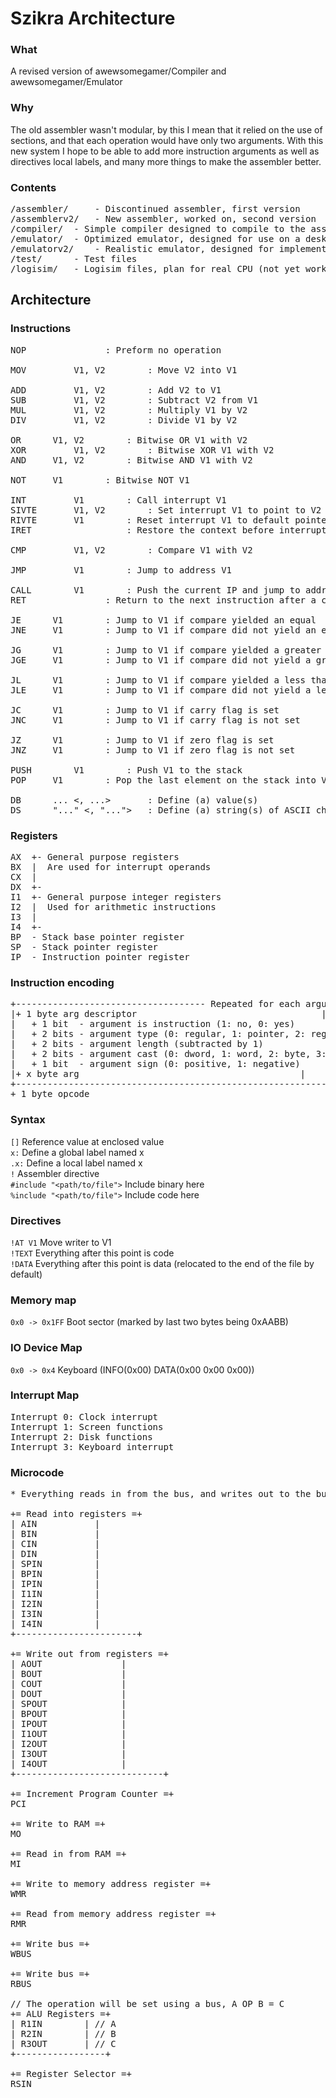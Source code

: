 # Szikra Architecture

### What
A revised version of awewsomegamer/Compiler and awewsomegamer/Emulator

### Why
The old assembler wasn't modular, by this I mean that it relied on the use
of sections, and that each operation would have only two arguments.
With this new system I hope to be able to add more instruction arguments as
well as directives local labels, and many more things to make the assembler
better.

### Contents
<pre>
/assembler/ 	- Discontinued assembler, first version
/assemblerv2/   - New assembler, worked on, second version
/compiler/	- Simple compiler designed to compile to the assembly language (not yet worked on)
/emulator/ 	- Optimized emulator, designed for use on a desktop
/emulatorv2/    - Realistic emulator, designed for implementation in logic software (logisim, etc...) or in real life (not yet worked on)
/test/		- Test files 
/logisim/ 	- Logisim files, plan for real CPU (not yet worked on)
</pre>

## Architecture

### Instructions
<pre>
NOP				  : Preform no operation

MOV 		V1, V2 		  : Move V2 into V1

ADD 		V1, V2 		  : Add V2 to V1
SUB 		V1, V2 		  : Subtract V2 from V1
MUL 		V1, V2 		  : Multiply V1 by V2
DIV 		V1, V2 		  : Divide V1 by V2

OR		V1, V2 		  : Bitwise OR V1 with V2
XOR 		V1, V2 		  : Bitwise XOR V1 with V2
AND		V1, V2 		  : Bitwise AND V1 with V2

NOT		V1	  	  : Bitwise NOT V1

INT 		V1		  : Call interrupt V1
SIVTE 		V1, V2 		  : Set interrupt V1 to point to V2
RIVTE 		V1		  : Reset interrupt V1 to default pointer
IRET		   		  : Restore the context before interrupt was called

CMP 		V1, V2 		  : Compare V1 with V2

JMP 		V1		  : Jump to address V1

CALL 		V1		  : Push the current IP and jump to address V1
RET				  : Return to the next instruction after a call

JE		V1	   	  : Jump to V1 if compare yielded an equal
JNE		V1	   	  : Jump to V1 if compare did not yield an equal

JG		V1	   	  : Jump to V1 if compare yielded a greater than
JGE		V1	   	  : Jump to V1 if compare did not yield a greater than

JL		V1	   	  : Jump to V1 if compare yielded a less than
JLE		V1	   	  : Jump to V1 if compare did not yield a less than

JC		V1	   	  : Jump to V1 if carry flag is set
JNC		V1	   	  : Jump to V1 if carry flag is not set

JZ		V1	   	  : Jump to V1 if zero flag is set
JNZ		V1		  : Jump to V1 if zero flag is not set

PUSH		V1		  : Push V1 to the stack
POP		V1 	   	  : Pop the last element on the stack into V1

DB		... <, ...> 	  : Define (a) value(s)
DS		"..." <, "...">   : Define (a) string(s) of ASCII characters
</pre>

### Registers
<pre>
AX	+- General purpose registers
BX	|  Are used for interrupt operands
CX	|
DX	+-
I1	+- General purpose integer registers
I2	|  Used for arithmetic instructions
I3	|
I4	+-
BP	- Stack base pointer register
SP	- Stack pointer register
IP	- Instruction pointer register
</pre>

### Instruction encoding
<pre>
+------------------------------------ Repeated for each argument --------------------------+
|+ 1 byte arg descriptor								   |
|	+ 1 bit  - argument is instruction (1: no, 0: yes)				   |
|	+ 2 bits - argument type (0: regular, 1: pointer, 2: register, 3: register pointer)|
|	+ 2 bits - argument length (subtracted by 1)					   |
|	+ 2 bits - argument cast (0: dword, 1: word, 2: byte, 3: reserved)		   |
|	+ 1 bit  - argument sign (0: positive, 1: negative)				   |
|+ x byte arg										   |
+------------------------------------------------------------------------------------------+
+ 1 byte opcode
</pre>

### Syntax
`[]` Reference value at enclosed value <br>
`x:` Define a global label named x <br>
`.x:` Define a local label named x <br>
`!` Assembler directive <br>
`#include "<path/to/file">` Include binary here <br>
`%include "<path/to/file">` Include code here <br>

### Directives
`!AT V1` Move writer to V1 <br>
`!TEXT` Everything after this point is code <br>
`!DATA` Everything after this point is data (relocated to the end of the file by default) <br>

### Memory map
`0x0 -> 0x1FF` Boot sector (marked by last two bytes being 0xAABB)
### IO Device Map
`0x0 -> 0x4` Keyboard (INFO(0x00) DATA(0x00 0x00 0x00))
### Interrupt Map
<pre>
Interrupt 0: Clock interrupt
Interrupt 1: Screen functions
Interrupt 2: Disk functions
Interrupt 3: Keyboard interrupt
</pre>

### Microcode
<pre>
* Everything reads in from the bus, and writes out to the bus

+= Read into registers =+
| AIN			|
| BIN			|
| CIN			|
| DIN			|
| SPIN			|
| BPIN			|
| IPIN			|
| I1IN			|
| I2IN			|
| I3IN			|
| I4IN			|
+-----------------------+

+= Write out from registers =+
| AOUT			     |
| BOUT			     |
| COUT			     |
| DOUT			     |
| SPOUT			     |
| BPOUT			     |
| IPOUT			     |
| I1OUT			     |
| I2OUT			     |
| I3OUT			     |
| I4OUT			     |
+----------------------------+

+= Increment Program Counter =+
PCI

+= Write to RAM =+
MO

+= Read in from RAM =+
MI

+= Write to memory address register =+
WMR

+= Read from memory address register =+
RMR

+= Write bus =+
WBUS

+= Write bus =+
RBUS

// The operation will be set using a bus, A OP B = C
+= ALU Registers =+
| R1IN		  | // A
| R2IN		  | // B
| R3OUT		  | // C
+-----------------+

+= Register Selector =+
RSIN		    

</pre>